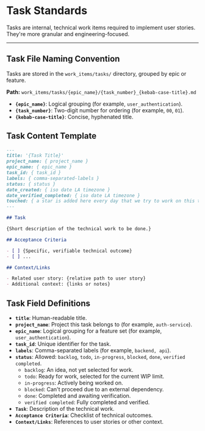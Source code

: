 # Task Standards

Tasks are internal, technical work items required to implement user stories. They're more granular and engineering-focused.

---

## Task File Naming Convention

Tasks are stored in the `work_items/tasks/` directory, grouped by epic or feature.

**Path:** `work_items/tasks/{epic_name}/{task_number}_{kebab-case-title}.md`

- **`{epic_name}`**: Logical grouping (for example, `user_authentication`).
- **`{task_number}`**: Two-digit number for ordering (for example, `00`, `01`).
- **`{kebab-case-title}`**: Concise, hyphenated title.

## Task Content Template

```markdown
---
title: '{Task Title}'
project_name: { project_name }
epic_name: { epic_name }
task_id: { task_id }
labels: { comma-separated-labels }
status: { status }
date_created: { iso date LA timezone }
date_verified_completed: { iso date LA timezone }
touched: { a star is added here every day that we try to work on this task }
---

## Task

{Short description of the technical work to be done.}

## Acceptance Criteria

- [ ] {Specific, verifiable technical outcome}
- [ ] ...

## Context/Links

- Related user story: {relative path to user story}
- Additional context: {links or notes}
```

## Task Field Definitions

- **`title`**: Human-readable title.
- **`project_name`**: Project this task belongs to (for example, `auth-service`).
- **`epic_name`**: Logical grouping for a feature set (for example, `user_authentication`).
- **`task_id`**: Unique identifier for the task.
- **`labels`**: Comma-separated labels (for example, `backend, api`).
- **`status`**: Allowed: `backlog`, `todo`, `in-progress`, `blocked`, `done`, `verified completed`.
  - `backlog`: An idea, not yet selected for work.
  - `todo`: Ready for work, selected for the current WIP limit.
  - `in-progress`: Actively being worked on.
  - `blocked`: Can't proceed due to an external dependency.
  - `done`: Completed and awaiting verification.
  - `verified completed`: Fully completed and verified.
- **`Task`**: Description of the technical work.
- **`Acceptance Criteria`**: Checklist of technical outcomes.
- **`Context/Links`**: References to user stories or other context.
